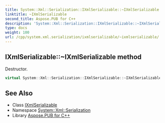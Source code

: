 ```yaml
---
title: System::Xml::Serialization::IXmlSerializable::~IXmlSerializable method
linktitle: ~IXmlSerializable
second_title: Aspose.PUB for C++
description: 'System::Xml::Serialization::IXmlSerializable::~IXmlSerializable method. Destructor in C++.'
type: docs
weight: 100
url: /cpp/system.xml.serialization/ixmlserializable/~ixmlserializable/
---
```

## IXmlSerializable::~IXmlSerializable method


Destructor.

```cpp
virtual System::Xml::Serialization::IXmlSerializable::~IXmlSerializable()
```

## See Also

* Class [IXmlSerializable](../)
* Namespace [System::Xml::Serialization](../../)
* Library [Aspose.PUB for C++](../../../)
